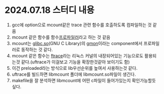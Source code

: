 # 2024.07.18 스터디 내용
1. gcc에 option으로 mcount같은 trace 관련 함수를 호출하도록 컴파일하는 것 같음
2. mcount 같은 함수를 함수[프로파일러][프로파일링링크]라고 하는 것 같음
3. mcount는 [glibc][glibclink][.so][so파일link](GNU  C Library)의 [gmon][gmonlink]이라는 component에서 프로파일러로 동작하는 것 같다. 
4. mcount 같은 함수는 [ftrace][ftracelink]라는 리눅스 커널의 내장되어있는 기능으로도 활용되는것 같다.(uftrace가 이걸보고 기능을 확장한것같아 보이기도 함)
5. 이건 preloaded라는 방식으로 lib우선순위를 높여서 사용하는것 같다.
6. uftrace를 빌드하면 libmcount 폴더에 libmcount.so파일이 생긴다.
7. makefile을 잘 분석하면 libmcount에 어떤 c파일이 들어가있는지 확인가능할듯 싶다.

[so파일link]: https://snowjeon2.tistory.com/18
[프로파일링링크]: https://ypangtrouble.tistory.com/entry/%ED%94%84%EB%A1%9C%ED%8C%8C%EC%9D%BC%EB%A7%81
[ftracelink]: https://www.bhral.com/post/linux-kernel-ftrace-%EA%B0%84%EB%8B%A8%ED%95%9C-%EC%9B%90%EB%A6%AC
[glibclink]: https://www.gnu.org/savannah-checkouts/gnu/libc/index.html
[gmonlink]: https://www.gnu.org/software/libc/manual/html_mono/libc.html